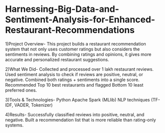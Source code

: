 # Harnessing-Big-Data-and-Sentiment-Analysis-for-Enhanced-Restaurant-Recommendations
1)Project Overview-
This project builds a restaurant recommendation system that not only uses customer ratings but also considers the sentiments in reviews. By combining ratings and opinions, it gives more accurate and personalized restaurant suggestions.

2)What We Did-
Collected and processed over 1 lakh restaurant reviews.
Used sentiment analysis to check if reviews are positive, neutral, or negative.
Combined both ratings + sentiments into a single score.
Recommended Top 10 best restaurants and flagged Bottom 10 least preferred ones.

3)Tools & Technologies-
Python
Apache Spark (MLlib)
NLP techniques (TF-IDF, VADER, Tokenizer)

4)Results-
Successfully classified reviews into positive, neutral, and negative.
Built a recommendation list that is more reliable than rating-only systems.



